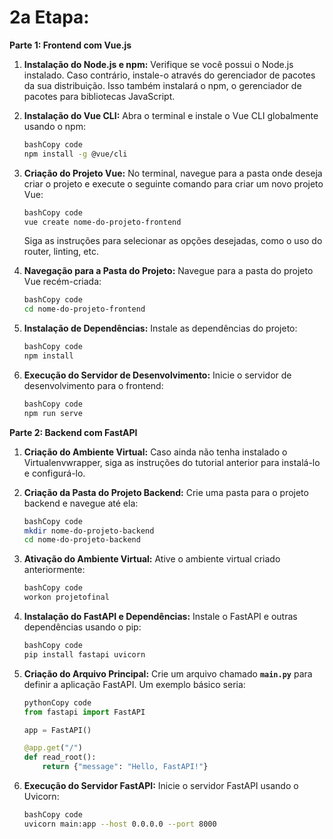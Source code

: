 # 2a Etapa:

**Parte 1: Frontend com Vue.js**

1. **Instalação do Node.js e npm:**
Verifique se você possui o Node.js instalado. Caso contrário, instale-o através do gerenciador de pacotes da sua distribuição. Isso também instalará o npm, o gerenciador de pacotes para bibliotecas JavaScript.
2. **Instalação do Vue CLI:**
Abra o terminal e instale o Vue CLI globalmente usando o npm:
    
    ```bash
    bashCopy code
    npm install -g @vue/cli
    
    ```
    
3. **Criação do Projeto Vue:**
No terminal, navegue para a pasta onde deseja criar o projeto e execute o seguinte comando para criar um novo projeto Vue:
    
    ```bash
    bashCopy code
    vue create nome-do-projeto-frontend
    
    ```
    
    Siga as instruções para selecionar as opções desejadas, como o uso do router, linting, etc.
    
4. **Navegação para a Pasta do Projeto:**
Navegue para a pasta do projeto Vue recém-criada:
    
    ```bash
    bashCopy code
    cd nome-do-projeto-frontend
    
    ```
    
5. **Instalação de Dependências:**
Instale as dependências do projeto:
    
    ```bash
    bashCopy code
    npm install
    
    ```
    
6. **Execução do Servidor de Desenvolvimento:**
Inicie o servidor de desenvolvimento para o frontend:
    
    ```bash
    bashCopy code
    npm run serve
    
    ```
    

**Parte 2: Backend com FastAPI**

1. **Criação do Ambiente Virtual:**
Caso ainda não tenha instalado o Virtualenvwrapper, siga as instruções do tutorial anterior para instalá-lo e configurá-lo.
2. **Criação da Pasta do Projeto Backend:**
Crie uma pasta para o projeto backend e navegue até ela:
    
    ```bash
    bashCopy code
    mkdir nome-do-projeto-backend
    cd nome-do-projeto-backend
    
    ```
    
3. **Ativação do Ambiente Virtual:**
Ative o ambiente virtual criado anteriormente:
    
    ```bash
    bashCopy code
    workon projetofinal
    
    ```
    
4. **Instalação do FastAPI e Dependências:**
Instale o FastAPI e outras dependências usando o pip:
    
    ```bash
    bashCopy code
    pip install fastapi uvicorn
    
    ```
    
5. **Criação do Arquivo Principal:**
Crie um arquivo chamado **`main.py`** para definir a aplicação FastAPI. Um exemplo básico seria:
    
    ```python
    pythonCopy code
    from fastapi import FastAPI
    
    app = FastAPI()
    
    @app.get("/")
    def read_root():
        return {"message": "Hello, FastAPI!"}
    
    ```
    
6. **Execução do Servidor FastAPI:**
Inicie o servidor FastAPI usando o Uvicorn:
    
    ```bash
    bashCopy code
    uvicorn main:app --host 0.0.0.0 --port 8000
    
    ```
